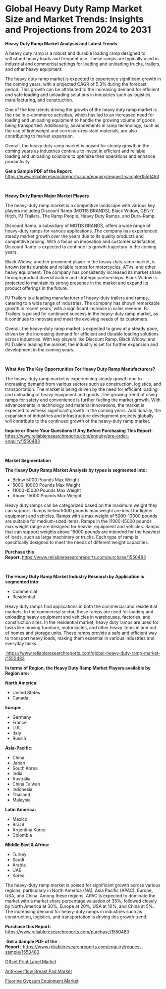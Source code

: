 <p><h1>Global Heavy Duty Ramp Market Size and Market Trends: Insights and Projections from 2024 to 2031</h1></p><p><strong>Heavy Duty Ramp Market Analysis and Latest Trends</strong></p>
<p><p>A heavy duty ramp is a robust and durable loading ramp designed to withstand heavy loads and frequent use. These ramps are typically used in industrial and commercial settings for loading and unloading trucks, trailers, and other heavy equipment.</p><p>The heavy duty ramp market is expected to experience significant growth in the coming years, with a projected CAGR of 5.3% during the forecast period. This growth can be attributed to the increasing demand for efficient and safe loading and unloading solutions in industries such as logistics, manufacturing, and construction.</p><p>One of the key trends driving the growth of the heavy duty ramp market is the rise in e-commerce activities, which has led to an increased need for loading and unloading equipment to handle the growing volume of goods being transported. Additionally, advancements in ramp technology, such as the use of lightweight and corrosion-resistant materials, are also contributing to market expansion.</p><p>Overall, the heavy duty ramp market is poised for steady growth in the coming years as industries continue to invest in efficient and reliable loading and unloading solutions to optimize their operations and enhance productivity.</p></p>
<p><strong>Get a Sample PDF of the Report:&nbsp;</strong> <a href="https://www.reliableresearchreports.com/enquiry/request-sample/1550483">https://www.reliableresearchreports.com/enquiry/request-sample/1550483</a></p>
<p>&nbsp;</p>
<p><strong>Heavy Duty Ramp Major Market Players</strong></p>
<p><p>The heavy-duty ramp market is a competitive landscape with various key players including Discount Ramp (MOTIS BRANDS), Black Widow, GEN-Y Hitch, PJ Trailers, The Ramp People, Heavy Duty Ramps, and Dura-Ramp. </p><p>Discount Ramp, a subsidiary of MOTIS BRANDS, offers a wide range of heavy-duty ramps for various applications. The company has experienced steady market growth over the years due to its quality products and competitive pricing. With a focus on innovation and customer satisfaction, Discount Ramp is expected to continue its growth trajectory in the coming years. </p><p>Black Widow, another prominent player in the heavy-duty ramp market, is known for its durable and reliable ramps for motorcycles, ATVs, and other heavy equipment. The company has consistently increased its market share through product diversification and strategic partnerships. Black Widow is projected to maintain its strong presence in the market and expand its product offerings in the future. </p><p>PJ Trailers is a leading manufacturer of heavy-duty trailers and ramps, catering to a wide range of industries. The company has shown remarkable growth in recent years, with a significant increase in sales revenue. PJ Trailers is poised for continued success in the heavy-duty ramp market, as it continues to innovate and meet the evolving needs of its customers. </p><p>Overall, the heavy-duty ramp market is expected to grow at a steady pace, driven by the increasing demand for efficient and durable loading solutions across industries. With key players like Discount Ramp, Black Widow, and PJ Trailers leading the market, the industry is set for further expansion and development in the coming years.</p></p>
<p>&nbsp;</p>
<p><strong>What Are The Key Opportunities For Heavy Duty Ramp Manufacturers?</strong></p>
<p><p>The heavy-duty ramp market is experiencing steady growth due to increasing demand from various sectors such as construction, logistics, and transportation. The market is being driven by the need for efficient loading and unloading of heavy equipment and goods. The growing trend of using ramps for safety and convenience is further fueling the market growth. With advancements in technology and material innovations, the market is expected to witness significant growth in the coming years. Additionally, the expansion of industries and infrastructure development projects globally will contribute to the continued growth of the heavy-duty ramp market.</p></p>
<p><strong>Inquire or Share Your Questions If Any Before Purchasing This Report:</strong> <a href="https://www.reliableresearchreports.com/enquiry/pre-order-enquiry/1550483">https://www.reliableresearchreports.com/enquiry/pre-order-enquiry/1550483</a></p>
<p>&nbsp;</p>
<p><strong>Market Segmentation</strong></p>
<p><strong>The Heavy Duty Ramp Market Analysis by types is segmented into:</strong></p>
<p><ul><li>Below 5000 Pounds Max Weight</li><li>5000-10000 Pounds Max Weight</li><li>11000-15000 Pounds Max Weight</li><li>Above 15000 Pounds Max Weight</li></ul></p>
<p><p>Heavy duty ramps can be categorized based on the maximum weight they can support. Ramps below 5000 pounds max weight are ideal for lighter equipment and vehicles. Ramps with a max weight of 5000-10000 pounds are suitable for medium-sized items. Ramps in the 11000-15000 pounds max weight range are designed for heavier equipment and vehicles. Ramps that can support weights above 15000 pounds are intended for the heaviest of loads, such as large machinery or trucks. Each type of ramp is specifically designed to meet the needs of different weight capacities.</p></p>
<p><strong>Purchase this Report:&nbsp;</strong><a href="https://www.reliableresearchreports.com/purchase/1550483">https://www.reliableresearchreports.com/purchase/1550483</a></p>
<p>&nbsp;</p>
<p><strong>The Heavy Duty Ramp Market Industry Research by Application is segmented into:</strong></p>
<p><ul><li>Commercial</li><li>Residential</li></ul></p>
<p><p>Heavy duty ramps find applications in both the commercial and residential markets. In the commercial sector, these ramps are used for loading and unloading heavy equipment and vehicles in warehouses, factories, and construction sites. In the residential market, heavy duty ramps are used for tasks like moving furniture, motorcycles, and other heavy items in and out of homes and storage units. These ramps provide a safe and efficient way to transport heavy loads, making them essential in various industries and everyday tasks.</p></p>
<p><a href="https://www.reliableresearchreports.com/global-heavy-duty-ramp-market-r1550483">&nbsp;https://www.reliableresearchreports.com/global-heavy-duty-ramp-market-r1550483</a></p>
<p><strong>In terms of Region, the Heavy Duty Ramp Market Players available by Region are:</strong></p>
<p>
    <p> <strong> North America: </strong>
        <ul>
            <li>United States</li>
            <li>Canada</li>
        </ul>
        </p> 
    <p> <strong> Europe: </strong>
        <ul>
            <li>Germany</li>
            <li>France</li>
            <li>U.K.</li>
            <li>Italy</li>
            <li>Russia</li>
        </ul>
        </p> 
    <p> <strong> Asia-Pacific: </strong>
        <ul>
            <li>China</li>
            <li>Japan</li>
            <li>South Korea</li>
            <li>India</li>
            <li>Australia</li>
            <li>China Taiwan</li>
            <li>Indonesia</li>
            <li>Thailand</li>
            <li>Malaysia</li>
        </ul>
        </p> 
    <p> <strong> Latin America: </strong>
        <ul>
            <li>Mexico</li>
            <li>Brazil</li>
            <li>Argentina Korea</li>
            <li>Colombia</li>
        </ul>
        </p> 
    <p> <strong> Middle East & Africa: </strong>
        <ul>
            <li>Turkey</li>
            <li>Saudi</li>
            <li>Arabia</li>
            <li>UAE</li>
            <li>Korea</li>
        </ul>
    </p>
    </p>
<p><p>The heavy-duty ramp market is poised for significant growth across various regions, particularly in North America (NA), Asia Pacific (APAC), Europe, USA, and China. Among these regions, APAC is expected to dominate the market with a market share percentage valuation of 35%, followed closely by North America at 30%, Europe at 20%, USA at 10%, and China at 5%. The increasing demand for heavy-duty ramps in industries such as construction, logistics, and transportation is driving this growth trend.</p></p>
<p><strong>Purchase this Report: </strong><a href="https://www.reliableresearchreports.com/purchase/1550483">https://www.reliableresearchreports.com/purchase/1550483</a></p>
<p>&nbsp;<strong>Get a Sample PDF of the Report:&nbsp;&nbsp;</strong><a href="https://www.reliableresearchreports.com/enquiry/request-sample/1550483">https://www.reliableresearchreports.com/enquiry/request-sample/1550483</a></p>
<p><strong></strong></p>
<p><p><a href="https://www.linkedin.com/pulse/offset-print-label-market-furnish-information-size-share-dynamics-zyqze?trackingId=k43Y2WqIqteOqrTKzcjc2A%3D%3D">Offset Print Label Market</a></p><p><a href="https://www.linkedin.com/pulse/anti-overflow-breast-pad-market-size-focuses-dynamics-in-depth-2dooe?trackingId=SlSqphY%2B5pW0M44wggBZPA%3D%3D">Anti-overflow Breast Pad Market</a></p><p><a href="https://www.linkedin.com/pulse/fluorine-gypsum-equipment-market-size-2024-2031-global-industrial-by78e?trackingId=9UVSGF6pu%2BiXinb9VGpZCA%3D%3D">Fluorine Gypsum Equipment Market</a></p></p>